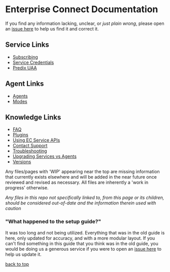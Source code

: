 # Enterprise Connect Documentation
If you find any information lacking, unclear, or *just plain wrong*, please open an [issue here](https://github.com/Enterprise-connect/documentation/issues) to help us find it and correct it.

## Service Links
* [Subscribing](docs/subscription.md)
* [Service Credentials](docs/service-credentials.md)
* [Predix UAA](docs/uaa.md)

## Agent Links
* [Agents](docs/agents.md)
* [Modes](docs/modes.md)

## Knowledge Links
* [FAQ](docs/faq.md)
* [Plugins](docs/plugins.md)
* [Using EC Service APIs](docs/service.md#apis)
* [Contact Support](docs/support.md)
* [Troubleshooting](docs/troubleshooting.md)
* [Upgrading Services vs Agents](docs/upgrades.md)
* [Versions](docs/versions.md)

Any files/pages with 'WIP' appearing near the top are missing information that currently exists elsewhere and will be added in the near future once reviewed and revised as necessary. All files are inherently a 'work in progress' otherwise.

*Any files in this repo not specifically linked to, from this page or its children, should be considered out-of-date and the information therein used with caution*

### "What happened to the setup guide?"
It was too long and not being utilized. Everything that was in the old guide is here, only updated for accuracy, and with a more modular layout. If you can't find something in this guide that you think was in the old guide, you would be doing us a generous service if you were to open an [issue here](https://github.com/Enterprise-connect/documentation/issues) to help us update it.

[back to top](#enterprise-connect-documentation)